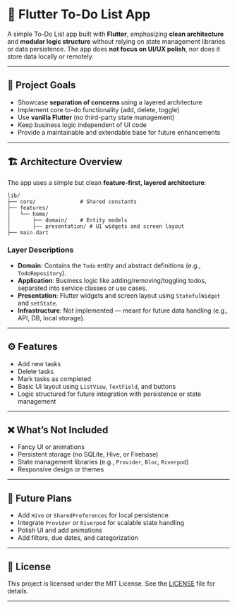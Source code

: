 # 📝 Flutter To-Do List App

A simple To-Do List app built with **Flutter**, emphasizing **clean architecture** and **modular logic structure** without relying on state management libraries or data persistence. The app does **not focus on UI/UX polish**, nor does it store data locally or remotely.

---

## 🎯 Project Goals

* Showcase **separation of concerns** using a layered architecture
* Implement core to-do functionality (add, delete, toggle)
* Use **vanilla Flutter** (no third-party state management)
* Keep business logic independent of UI code
* Provide a maintainable and extendable base for future enhancements

---

## 🏗️ Architecture Overview

The app uses a simple but clean **feature-first, layered architecture**:

```
lib/
├── core/              # Shared constants
├── features/
│   └── home/
│       ├── domain/    # Entity models
│       ├── presentation/ # UI widgets and screen layout
├── main.dart
```

### Layer Descriptions

* **Domain**: Contains the `Todo` entity and abstract definitions (e.g., `TodoRepository`).
* **Application**: Business logic like adding/removing/toggling todos, separated into service classes or use cases.
* **Presentation**: Flutter widgets and screen layout using `StatefulWidget` and `setState`.
* **Infrastructure**: Not implemented — meant for future data handling (e.g., API, DB, local storage).

---

## ⚙️ Features

* Add new tasks
* Delete tasks
* Mark tasks as completed
* Basic UI layout using `ListView`, `TextField`, and buttons
* Logic structured for future integration with persistence or state management

---

## ❌ What’s Not Included

* Fancy UI or animations
* Persistent storage (no SQLite, Hive, or Firebase)
* State management libraries (e.g., `Provider`, `Bloc`, `Riverpod`)
* Responsive design or themes

---


## 🔮 Future Plans

* Add `Hive` or `SharedPreferences` for local persistence
* Integrate `Provider` or `Riverpod` for scalable state handling
* Polish UI and add animations
* Add filters, due dates, and categorization

---

## 📄 License

This project is licensed under the MIT License. See the [LICENSE](LICENSE) file for details.

---